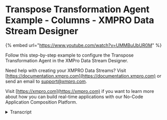 # Transpose Transformation Agent Example - Columns - XMPRO Data Stream Designer
{% embed url="https://www.youtube.com/watch?v=UMMBuUbUR0M" %}

Follow this step-by-step example to configure the Transpose Transformation Agent in the XMPro Data Stream Designer.

Need help with creating your XMPRO Data Streams? Visit [https://documentation.xmpro.com](https://documentation.xmpro.com) or send an email to support@xmpro.com.

Visit [https://xmpro.com](https://xmpro.com) if you want to learn more about how you can build real-time applications with our No-Code Application Composition Platform.
<details>
<summary>Transcript</summary>this example demonstrates how to use the

transpose agent to convert granular

columns into a row per asset and

parameter

first drag the agent onto the canvas

link the input to the stream data and

output to clean name

rename the agent

save the data stream and click on the

agent to configure it

change the type to columns

keep the date

add a transposed column for sensor 1 tag

1 its name is transposed to crusher and

value to tag 1 column

add another for sensor 1 tag 2 named

crusher

and value in the tag 2 column

add another for sensor 2 tag 1 named

crusher and value in the tag 1 column

last one for sensor 2 tag 2 named

crusher

and value in the tag 2 column

apply the changes

save the data stream

publish it and let's look at the live

data view

the event is split into a row per

transposed column that includes the

static column the transposed columns

header value and null value for other

transposed columns

the calculated field is handy to remove

tag in the asset name and the group and

merge to collapse the null values

resulting in one row per asset

you can download the files below to try

them out yourself and for more

information about this agent's

properties head to the configuration

page thank you
</details>